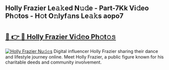 ## Holly Frazier Le𝚊𝚔ed N𝚞𝚍e - Part-7Kk Vi𝚍eo Ph𝚘tos - H𝚘t O𝚗lyf𝚊ns Le𝚊𝚔s aopo7

# <h2><a href="http://hffbv5.feru.top/?c=Holly+Frazier">🔗 👉 🔴 Holly Frazier Vi𝚍𝚎o Ph𝚘t𝚘𝚜</a></h2>

[![Holly Frazier Nu𝚍𝚎s](https://i.imgur.com/0TWrTi3.gif)](http://hffbv5.feru.top/?c=Holly+Frazier)
Digital influencer Holly Frazier sharing their dance and lifestyle journey online. Meet Holly Frazier, a public figure known for his charitable deeds and community involvement. 
